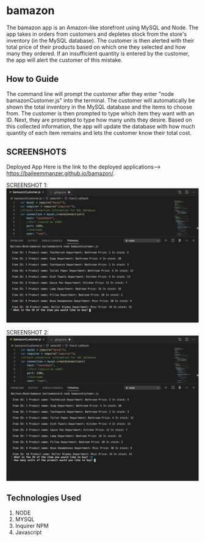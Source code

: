 # bamazon
The bamazon app is an Amazon-like storefront using MySQL and Node. The app takes in orders from customers and depletes stock from the store's inventory (in the MySQL database). The customer is then alerted with their total price of their products based on which one they selected and how many they ordered. If an insufficient quantity is entered by the customer, the app will alert the customer of this mistake. 

## How to Guide
The command line will prompt the customer after they enter "node bamazonCustomer.js" into the terminal. The customer will automatically be shown the total inventory in the MySQL database and the items to choose from. The customer is then prompted to type which item they want with an ID. Next, they are prompted to type how many units they desire. Based on this collected information, the app will update the database with how much quantity of each item remains and lets the customer know their total cost. 

## SCREENSHOTS
Deployed App
Here is the link to the deployed applications--> https://baileemmanzer.github.io/bamazon/.

SCREENSHOT 1:
![image](images/1.png)

SCREENSHOT 2:
![image](images/2.png)

## Technologies Used
1. NODE
2. MYSQL
3. Inquirer NPM
4. Javascript
